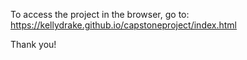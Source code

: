 To access the project in the browser, go to:  https://kellydrake.github.io/capstoneproject/index.html

Thank you!
